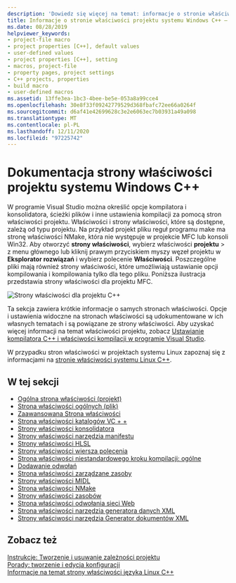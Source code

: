 ```yaml
---
description: 'Dowiedz się więcej na temat: informacje o stronie właściwości projektu systemu Windows C++'
title: Informacje o stronie właściwości projektu systemu Windows C++ — Visual Studio
ms.date: 08/28/2019
helpviewer_keywords:
- project-file macro
- project properties [C++], default values
- user-defined values
- project properties [C++], setting
- macros, project-file
- property pages, project settings
- C++ projects, properties
- build macro
- user-defined macros
ms.assetid: 13ffe3ea-1bc3-4bee-be5e-053a8a99cce4
ms.openlocfilehash: 30e8f33f09242779529d368fbafc72ee66a0264f
ms.sourcegitcommit: d6af41e42699628c3e2e6063ec7b03931a49a098
ms.translationtype: MT
ms.contentlocale: pl-PL
ms.lasthandoff: 12/11/2020
ms.locfileid: "97225742"
---
```

# <a name="windows-c-project-property-page-reference"></a>Dokumentacja strony właściwości projektu systemu Windows C++

W programie Visual Studio można określić opcje kompilatora i konsolidatora, ścieżki plików i inne ustawienia kompilacji za pomocą stron właściwości projektu. Właściwości i strony właściwości, które są dostępne, zależą od typu projektu. Na przykład projekt pliku reguł programu make ma stronę właściwości NMake, która nie występuje w projekcie MFC lub konsoli Win32. Aby otworzyć **strony właściwości**, wybierz właściwości **projektu**  >   z menu głównego lub kliknij prawym przyciskiem myszy węzeł projektu w **Eksplorator rozwiązań** i wybierz polecenie **Właściwości**. Poszczególne pliki mają również strony właściwości, które umożliwiają ustawianie opcji kompilowania i kompilowania tylko dla tego pliku. Poniższa ilustracja przedstawia strony właściwości dla projektu MFC.

![Strony właściwości dla projektu C++](media/example-prop-page.png)

Ta sekcja zawiera krótkie informacje o samych stronach właściwości. Opcje i ustawienia widoczne na stronach właściwości są udokumentowane w ich własnych tematach i są powiązane ze strony właściwości. Aby uzyskać więcej informacji na temat właściwości projektu, zobacz [Ustawianie kompilatora C++ i właściwości kompilacji w programie Visual Studio](../working-with-project-properties.md).

W przypadku stron właściwości w projektach systemu Linux zapoznaj się z informacjami na [stronie właściwości systemu Linux C++](../../linux/prop-pages-linux.md).

## <a name="in-this-section"></a>W tej sekcji

- [Ogólna strona właściwości (projekt)](general-property-page-project.md)
- [Strona właściwości ogólnych (plik)](general-property-page-file.md)
- [Zaawansowana Strona właściwości](advanced-property-page.md)
- [Strona właściwości katalogów VC + +](vcpp-directories-property-page.md)
- [Strony właściwości konsolidatora](linker-property-pages.md)
- [Strony właściwości narzędzia manifestu](manifest-tool-property-pages.md)
- [Strony właściwości HLSL](hlsl-property-pages.md)
- [Strony właściwości wiersza polecenia](command-line-property-pages.md)
- [Strona właściwości niestandardowego kroku kompilacji: ogólne](custom-build-step-property-page-general.md)
- [Dodawanie odwołań](../adding-references-in-visual-cpp-projects.md)
- [Strona właściwości zarządzane zasoby](managed-resources-property-page.md)
- [Strony właściwości MIDL](midl-property-pages.md)
- [Strona właściwości NMake](nmake-property-page.md)
- [Strony właściwości zasobów](resources-property-pages.md)
- [Strona właściwości odwołania sieci Web](web-references-property-page.md)
- [Strona właściwości narzędzia generatora danych XML](xml-data-generator-tool-property-page.md)
- [Strony właściwości narzędzia Generator dokumentów XML](xml-document-generator-tool-property-pages.md)

## <a name="see-also"></a>Zobacz też

[Instrukcje: Tworzenie i usuwanie zależności projektu](/visualstudio/ide/how-to-create-and-remove-project-dependencies)<br/>
[Porady: tworzenie i edycja konfiguracji](/visualstudio/ide/how-to-create-and-edit-configurations)<br/>
[Informacje na temat strony właściwości języka Linux C++](../../linux/prop-pages-linux.md)
